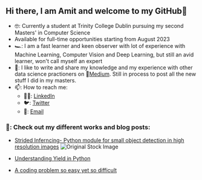 ## Hi there, I am Amit and welcome to my GitHub👋

* 🤓: Currently a student at Trinity College Dublin pursuing my second Masters' in Computer Science
* Available for full-time opportunities starting from August 2023
* 🏎: I am a fast learner and keen observer with lot of experience with Machine Learning, Computer Vision and Deep Learning, but still an avid learner, won't call myself an expert
* 📝: I like to write and share my knowledge and my experience with other data science practioners on 📓[Medium](https://amitamola.medium.com/). Still in process to post all the new stuff I did in my masters.
* 📫: How to reach me: 
    * 👨‍💼: [LinkedIn](https://www.linkedin.com/in/amitamola/)
    * 🐦: [Twitter](https://twitter.com/amit_amola)
    * 📧: [Email](mailto:amitamola.dun@gmail.com)

### 🎯: Check out my different works and blog posts:

* [Strided Inferncing- Python module for small object detection in high resolution images](https://github.com/Bridgei2i/strided_inference)
![Original Stock Image](https://github.com/Bridgei2i/strided_inference/blob/master/images/result_with_strided.jpg)

* [Understanding Yield in Python](https://amitamola.medium.com/understanding-yield-in-python-b11e7e23d674)
* [A coding problem so easy yet so difficult](https://amitamola.medium.com/a-problem-so-easy-yet-so-difficult-d46c347531d1)
